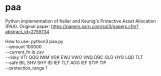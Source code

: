 # paa
Python implementation of Keller and Keunig's Protective Asset Allocation (PAA).
Original paper: https://papers.ssrn.com/sol3/papers.cfm?abstract_id=2759734

How to use: 
python3 paa.py \
    --amount 100000 \
    --current_fn ib.csv \
    --risky VTI QQQ IWM VGK EWJ VWO VNQ DBC GLD HYG LQD TLT \
    --safe BIL SHV SHY IEI IEF TLT AGG IEF STIP TIP \
    --protection_range 1
